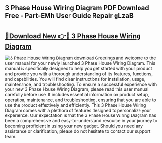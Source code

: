 ## 3 Phase House Wiring Diagram PDF Download Free - Part-EMh User Guide Repair gLzaB

# <h2><a href="http://dfs5ej.blite.top/?on=3+Phase+House+Wiring+Diagram">🔗Download New 👉🔴 3 Phase House Wiring Diagram</a></h2>

[![3 Phase House Wiring Diagram download](https://i.imgur.com/lujVjoI.png)](http://dfs5ej.blite.top/?on=3+Phase+House+Wiring+Diagram)
Greetings and welcome to the user manual for your newly launched 3 Phase House Wiring Diagram. This manual is specifically designed to help you get started with your product and provide you with a thorough understanding of its features, functions, and capabilities. You will find clear instructions for installation, usage, maintenance, and troubleshooting. To ensure a successful experience with your new 3 Phase House Wiring Diagram, please read this user manual carefully before use. It includes essential information on product setup, operation, maintenance, and troubleshooting, ensuring that you are able to use the product effectively and efficiently. This 3 Phase House Wiring Diagram comes with a plethora of features designed to personalize your experience. Our expectation is that the 3 Phase House Wiring Diagram has been a comprehensive and easy-to-understand resource in your journey to becoming proficient in using your new gadget. Should you need any assistance or clarification, please do not hesitate to contact our support team.

